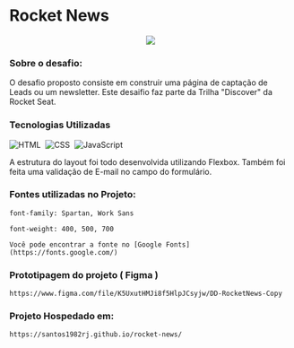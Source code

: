 # Rocket News

<p align="center">
<img  src="https://camo.githubusercontent.com/ab73bf5bc9d17b26dea1a72162f2cd60a0ecd58e6301f75eea2501566ceca77f/68747470733a2f2f692e6962622e636f2f34674e4d4270422f696d6167652e706e67" />
</p>

### Sobre o desafio:

O desafio proposto consiste em construir uma página de captação de Leads ou um newsletter.  Este desaifio faz parte da Trilha "Discover" da Rocket Seat.


### Tecnologias Utilizadas

![HTML](https://img.shields.io/badge/-HTML-05122A?style=for-the-badge&logo=html5)&nbsp;
![CSS](https://img.shields.io/badge/-CSS-05122A?style=for-the-badge&logo=CSS3&logoColor=1572B6)&nbsp;
![JavaScript](https://img.shields.io/badge/-JavaScript-05122A?style=for-the-badge&logo=javascript)&nbsp;

A estrutura do layout foi todo desenvolvida utilizando Flexbox. Também foi feita uma validação de E-mail no campo do formulário.

### Fontes utilizadas no Projeto:

```
font-family: Spartan, Work Sans 

font-weight: 400, 500, 700

Você pode encontrar a fonte no [Google Fonts](https://fonts.google.com/)
```

### Prototipagem do projeto ( Figma )

```
https://www.figma.com/file/K5UxutHMJi8f5HlpJCsyjw/DD-RocketNews-Copy
```
### Projeto Hospedado em:

```
https://santos1982rj.github.io/rocket-news/
```
